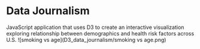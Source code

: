 # Data Journalism

JavaScript application that uses D3 to create an interactive visualization exploring relationship between demographics and health risk factors across U.S.
 ![smoking vs age](D3_data_journalism/smoking vs age.png)
